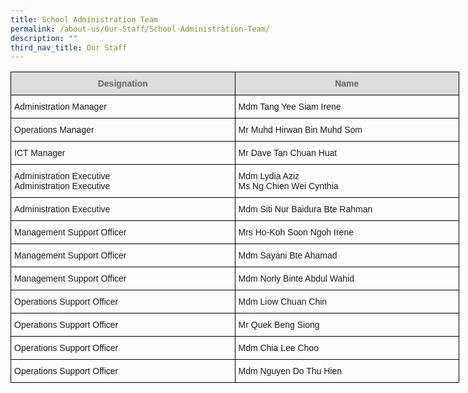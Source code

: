 ```yaml
---
title: School Administration Team
permalink: /about-us/Our-Staff/School-Administration-Team/
description: ""
third_nav_title: Our Staff
---
```

<style type="text/css">
.tg  {border-collapse:collapse;border-spacing:0;}
.tg td{border-color:black;border-style:solid;border-width:1px;font-family:Arial, sans-serif;font-size:14px;
  overflow:hidden;padding:10px 5px;word-break:normal;}
.tg th{border-color:black;border-style:solid;border-width:1px;font-family:Arial, sans-serif;font-size:14px;
  font-weight:normal;overflow:hidden;padding:10px 5px;word-break:normal;}
.tg .tg-cly1{text-align:left;vertical-align:middle}
.tg .tg-a4yv{background-color:#DDD;color:#666;font-weight:bold;text-align:center;vertical-align:top}
</style>
<table class="tg" style="undefined;table-layout: fixed; width: 718px">
<colgroup>
<col style="width: 359px">
<col style="width: 359px">
</colgroup>
<thead>
  <tr>
    <th class="tg-a4yv">Designation<br></th>
    <th class="tg-a4yv">Name<br></th>
  </tr>
</thead>
<tbody>
  <tr>
    <td class="tg-cly1">Administration Manager<br></td>
    <td class="tg-cly1">Mdm Tang Yee Siam Irene<br></td>
  </tr>
  <tr>
    <td class="tg-cly1">Operations Manager<br></td>
    <td class="tg-cly1">Mr Muhd Hirwan Bin Muhd Som<br></td>
  </tr>
  <tr>
    <td class="tg-cly1">ICT Manager<br></td>
    <td class="tg-cly1">Mr Dave Tan Chuan Huat<br></td>
  </tr>
  <tr>
    <td class="tg-cly1">Administration Executive<br>Administration Executive<br></td>
    <td class="tg-cly1">Mdm Lydia Aziz<br>Ms Ng Chien Wei Cynthia<br></td>
  </tr>
  <tr>
    <td class="tg-cly1">Administration Executive<br></td>
    <td class="tg-cly1">Mdm Siti Nur Baidura Bte Rahman<br></td>
  </tr>
  <tr>
    <td class="tg-cly1">Management Support Officer<br></td>
    <td class="tg-cly1">Mrs Ho-Koh Soon Ngoh Irene<br></td>
  </tr>
  <tr>
    <td class="tg-cly1">Management Support Officer<br></td>
    <td class="tg-cly1">Mdm Sayani Bte Ahamad<br></td>
  </tr>
  <tr>
    <td class="tg-cly1">Management Support Officer<br></td>
    <td class="tg-cly1">Mdm Norly Binte Abdul Wahid</td>
  </tr>
  <tr>
    <td class="tg-cly1">Operations Support Officer<br></td>
    <td class="tg-cly1">Mdm Liow Chuan Chin<br></td>
  </tr>
  <tr>
    <td class="tg-cly1">Operations Support Officer<br></td>
    <td class="tg-cly1">Mr Quek Beng Siong<br></td>
  </tr>
  <tr>
    <td class="tg-cly1">Operations Support Officer<br></td>
    <td class="tg-cly1">Mdm Chia Lee Choo<br></td>
  </tr>
  <tr>
    <td class="tg-cly1">Operations Support Officer<br></td>
    <td class="tg-cly1">Mdm Nguyen Do Thu Hien</td>
  </tr>
</tbody>
</table>